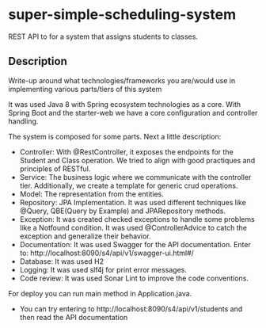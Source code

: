 # super-simple-scheduling-system
REST API to for a system that assigns students to classes.

## Description
Write-up around what technologies/frameworks you are/would use in implementing various parts/tiers of this system

It was used Java 8 with Spring ecosystem technologies as a core. 
With Spring Boot and the starter-web we have a core configuration and controller handling. 

The system is composed for some parts. Next a little description: 
- Controller: With @RestController, it exposes the endpoints for the Student and Class operation. We tried to align with good practiques and principles of RESTful. 
- Service: The business logic where we communicate with the controller tier. Additionally, we create a template for generic crud operations. 
- Model: The representation from the entities.
- Repository: JPA Implementation. It was used different techniques like @Query, QBE(Query by Example) and JPARepository methods. 
- Exception: It was created checked exceptions to handle some problems like a Notfound condition. It was used @ControllerAdvice to catch the exception and generalize their behavior.
- Documentation: It was used Swagger for the API documentation. Enter to: http://localhost:8090/s4/api/v1/swagger-ui.html#/
- Database: It was used H2
- Logging: It was used slf4j for print error messages. 
- Code review: It was used Sonar Lint to improve the code conventions. 

For deploy you can run main method in Application.java. 
- You can try entering to http://localhost:8090/s4/api/v1/students and then read the API documentation